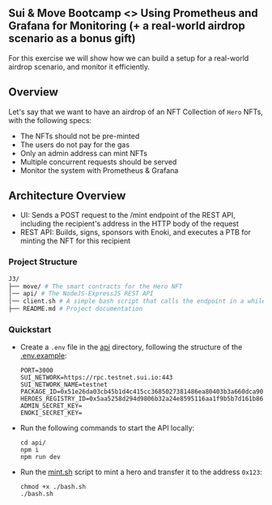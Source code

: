## Sui & Move Bootcamp <> Using Prometheus and Grafana for Monitoring (+ a real-world airdrop scenario as a bonus gift)

For this exercise we will show how we can build a setup for a real-world airdrop scenario, and monitor it efficiently.

## Overview

Let's say that we want to have an airdrop of an NFT Collection of `Hero` NFTs, with the following specs:

- The NFTs should not be pre-minted
- The users do not pay for the gas
- Only an admin address can mint NFTs
- Multiple concurrent requests should be served
- Monitor the system with Prometheus & Grafana

## Architecture Overview

- UI: Sends a POST request to the /mint endpoint of the REST API, including the recipient's address in the HTTP body of the request
- REST API: Builds, signs, sponsors with Enoki, and executes a PTB for minting the NFT for this recipient

### Project Structure

```bash
J3/
├── move/ # The smart contracts for the Hero NFT
│── api/ # The NodeJS-ExpressJS REST API
│── client.sh # A simple bash script that calls the endpoint in a while loop to see the results
├── README.md # Project documentation
```

### Quickstart

- Create a `.env` file in the [api](./api/) directory, following the structure of the [.env.example](./api/.env.example):

  ```
  PORT=3000
  SUI_NETWORK=https://rpc.testnet.sui.io:443
  SUI_NETWORK_NAME=testnet
  PACKAGE_ID=0x51e26da03cb45b1d4c415cc3685027381486ea80403b3a660dca9009fb4f04fb
  HEROES_REGISTRY_ID=0x5aa5258d294d9806b32a24e8595116aa1f9b5b7d161b86191cf7a793db968417
  ADMIN_SECRET_KEY=
  ENOKI_SECRET_KEY=
  ```

- Run the following commands to start the API locally:

  ```
  cd api/
  npm i
  npm run dev
  ```

- Run the [mint.sh](./mint.sh) script to mint a hero and transfer it to the address `0x123`:

  ```
  chmod +x ./bash.sh
  ./bash.sh
  ```

